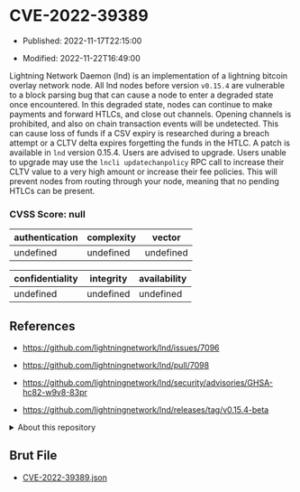 # CVE-2022-39389

- Published: 2022-11-17T22:15:00

- Modified: 2022-11-22T16:49:00

Lightning Network Daemon (lnd) is an implementation of a lightning bitcoin overlay network node. All lnd nodes before version `v0.15.4` are vulnerable to a block parsing bug that can cause a node to enter a degraded state once encountered. In this degraded state, nodes can continue to make payments and forward HTLCs, and close out channels. Opening channels is prohibited, and also on chain transaction events will be undetected. This can cause loss of funds if a CSV expiry is researched during a breach attempt or a CLTV delta expires forgetting the funds in the HTLC. A patch is available in `lnd` version 0.15.4. Users are advised to upgrade. Users unable to upgrade may use the `lncli updatechanpolicy` RPC call to increase their CLTV value to a very high amount or increase their fee policies. This will prevent nodes from routing through your node, meaning that no pending HTLCs can be present.

### CVSS Score: **null**

| authentication | complexity | vector |
| --- | --- | --- |
| undefined | undefined | undefined |

| confidentiality | integrity | availability |
| --- | --- | --- |
| undefined | undefined | undefined |

## References

* https://github.com/lightningnetwork/lnd/issues/7096

* https://github.com/lightningnetwork/lnd/pull/7098

* https://github.com/lightningnetwork/lnd/security/advisories/GHSA-hc82-w9v8-83pr

* https://github.com/lightningnetwork/lnd/releases/tag/v0.15.4-beta

<details>
<summary>About this repository</summary> 

  This repository is part of the project [Live Hack CVE](https://github.com/Live-Hack-CVE). Main website can be found [www.live-hack.org](https://www.live-hack.org) 
  
  Made by [Sn0wAlice](https://github.com/Sn0wAlice) for the people that care about security and need to have a feed of the latest CVEs. Hope you enjoy it, don't forget to star the repo and follow me on [Twitter](https://twitter.com/Sn0wAlice) and [Github](https://github.com/Sn0wAlice). And that is my [personnal website](https://www.alice-snow.me/)

  - [Home Page](https://github.com/Live-Hack-CVE)
  - [Framework](https://github.com/Live-Hack-CVE/cve-framework)
  - [CVE database](https://github.com/Live-Hack-CVE/full_database)
  - [Changelog](https://github.com/Live-Hack-CVE/Changelog)
</details>

## Brut File

* [CVE-2022-39389.json](https://raw.githubusercontent.com/Live-Hack-CVE/full_database/main/cves/2022/CVE-2022-39389.json)

